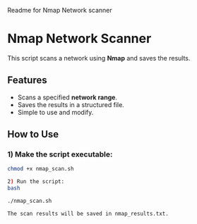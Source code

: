 Readme for Nmap Network scanner 

# Nmap Network Scanner
This script scans a network using **Nmap** and saves the results.

## Features
- Scans a specified **network range**.
- Saves the results in a structured file.
- Simple to use and modify.

## How to Use  

### 1) Make the script executable:  
```bash
chmod +x nmap_scan.sh

2) Run the script:
bash

./nmap_scan.sh

The scan results will be saved in nmap_results.txt.
